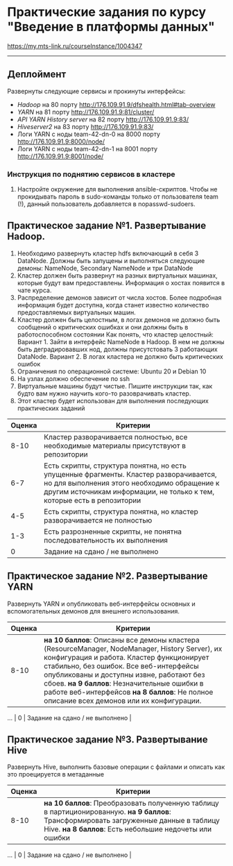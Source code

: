 # Практические задания по курсу "Введение в платформы данных"

https://my.mts-link.ru/courseInstance/1004347

---


## Деплоймент

Развернуты следующие сервисы и прокинуты интерфейсы:

- *Hadoop* на 80 порту http://176.109.91.9/dfshealth.html#tab-overview
- *YARN*   на 81 порту http://176.109.91.9:81/cluster/
- *API YARN History server* на 82 порту http://176.109.91.9:83/
- *Hiveserver2* на 83 порту http://176.109.91.9:83/
- Логи YARN с ноды team-42-dn-0 на 8000 порту http://176.109.91.9:8000/node/
- Логи YARN с ноды team-42-dn-1 на 8001 порту http://176.109.91.9:8001/node/

### Инструкция по поднятию сервисов в кластере

1) Настройте окружение для выполнения ansible-скриптов. Чтобы не прокидывать пароль в sudo-команды только от пользователя team (!), данный пользователь добавляется в nopasswd-sudoers. 

## Практическое задание №1. Развертывание Hadoop.

1. Необходимо развернуть кластер hdfs включающий в себя 3 DataNode. Должны быть запущены и выполняться следующие демоны: NameNode, Secondary NameNode и три DataNode
2. Кластер должен быть развернут на разных виртуальных машинах, которые будут вам предоставлены. Информация о хостах появится в чате курса.
3. Распределение демонов зависит от числа хостов. Более подробная информация будет доступна, когда станет известно количество предоставляемых виртуальных машин.
4. Кластер должен быть целостным, в логах демонов не должно быть сообщений о критических ошибках и они должны быть в работоспособном состоянии
Как понять, что кластер целостный:
Вариант 1. Зайти в интерфейс NameNode в Hadoop. В нем не должны быть деградировавших нод, должны присутстовать 3 работающих DataNode.
Вариант 2. В логах кластера не должно быть критических ошибок
5. Ограничения по операционной системе: Ubuntu 20 и Debian 10
6. На узлах должно обеспечение по ssh
7. Виртуальные машины будут чистые. Пишите инструкции так, как будто вам нужно научить кого-то разоврачивать кластер.
8. Этот кластер будет использован для выполнения последующих практических заданий


| Оценка | Критерии |
|---|---|
| 8-10 | Кластер разворачивается полностью, все необходимые материалы присутствуют в репозитории |
| 6-7 | Есть скрипты, структура понятна, но есть упущенные фрагменты. Кластер разворачивается, но для выполнения этого необходимо обращение к другим источникам информации, не только к тем, которые есть в репозитории |
| 4-5 | Есть скрипты, структура понятна, но кластер разворачивается не полностью |
| 1-3 | Есть разрозненные скрипты, не понятна последовательность их выполнения |
| 0 | Задание на сдано / не выполнено |


## Практическое задание №2. Развертывание YARN

Развернуть YARN и опубликовать веб-интерфейсы основных и вспомогательных демонов для внешнего использования.

| Оценка | Критерии |
|---|---|
| 8-10 | **на 10 баллов**: Описаны все демоны кластера (ResourceManager, NodeManager, History Server), их конфигурация и работа. Кластер функционирует стабильно, без ошибок. Все веб-интерфейсы опубликованы и доступны извне, работают без сбоев. **на 9 баллов**: Незначительные ошибки в работе веб-интерфейсов **на 8 баллов**: Не полное описание всех демонов или их конфигурации. |
...
| 0 | Задание на сдано / не выполнено |

## Практическое задание №3. Развертывание Hive

Развернуть Hive, выполнить базовые операции с файлами и описать как это проецируется в метаданные

| Оценка | Критерии |
|---|---|
| 8-10 | **на 10 баллов**: Преобразовать полученную таблицу в партиционированную. **на 9 баллов**: Трансформировать загруженные данные в таблицу Hive. **на 8 баллов**: Есть небольшие недочеты или ошибки |
...
| 0 | Задание на сдано / не выполнено |